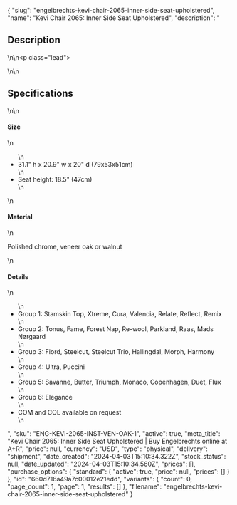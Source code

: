 {
  "slug": "engelbrechts-kevi-chair-2065-inner-side-seat-upholstered",
  "name": "Kevi Chair 2065: Inner Side Seat Upholstered",
  "description": "<h2>Description</h2>\n<!-- split -->\n<p class=\"lead\"> </p>\n<!-- split -->\n<h2>Specifications</h2>\n<!-- split -->\n<h4>Size</h4>\n<ul>\n<li>31.1\" h x 20.9\" w x 20\" d (79x53x51cm)</li>\n<li>Seat height: 18.5\" (47cm)</li>\n</ul>\n<h4>Material</h4>\n<p>Polished chrome, veneer oak or walnut</p>\n<h4>Details</h4>\n<ul>\n<li>Group 1: Stamskin Top, Xtreme, Cura, Valencia, Relate, Reflect, Remix</li>\n<li>Group 2: Tonus, Fame, Forest Nap, Re-wool, Parkland, Raas, Mads Nørgaard</li>\n<li>Group 3: Fiord, Steelcut, Steelcut Trio, Hallingdal, Morph, Harmony</li>\n<li>Group 4: Ultra, Puccini</li>\n<li>Group 5: Savanne, Butter, Triumph, Monaco, Copenhagen, Duet, Flux</li>\n<li>Group 6: Elegance</li>\n<li>COM and COL available on request</li>\n</ul>",
  "sku": "ENG-KEVI-2065-INST-VEN-OAK-1",
  "active": true,
  "meta_title": "Kevi Chair 2065: Inner Side Seat Upholstered | Buy Engelbrechts online at A+R",
  "price": null,
  "currency": "USD",
  "type": "physical",
  "delivery": "shipment",
  "date_created": "2024-04-03T15:10:34.322Z",
  "stock_status": null,
  "date_updated": "2024-04-03T15:10:34.560Z",
  "prices": [],
  "purchase_options": {
    "standard": {
      "active": true,
      "price": null,
      "prices": []
    }
  },
  "id": "660d716a49a7c00012e21edd",
  "variants": {
    "count": 0,
    "page_count": 1,
    "page": 1,
    "results": []
  },
  "filename": "engelbrechts-kevi-chair-2065-inner-side-seat-upholstered"
}